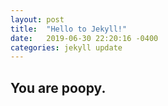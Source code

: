 ```yaml
---
layout: post
title:  "Hello to Jekyll!"
date:   2019-06-30 22:20:16 -0400
categories: jekyll update
---
```

You are poopy.
---